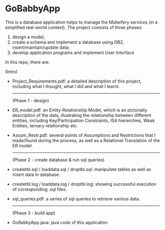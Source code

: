# GoBabbyApp
This is a database application helps to manage the Midwifery services (in a simplified real-world context). The project consists of three phases: 

1. design a model;  
2. create a schema and implement a database using DB2, insert/maintain/update data;  
3. develop application programs and implement User Interface


In this repo, there are:

  (Intro)

- Project_Requirements.pdf: a detailed description of this project, including what I thought, what I did and what I learnt.

  ------
  (Phase 1 - design)

- ER_model.pdf: an Entity-Relationship Model, which is an pictorially description of the data, illustrating the relationship between different entities, including Key/Participation Constraints, ISA hierarchies, Weak Entities, ternary relationship etc.

- Assum_Restr.pdf: several points of Assumptions and Restrictions that I made/found during the process, as well as a Relational Translation of the ER model.

  ------ 
  (Phase 2 - create database & run sql queries)
  
- createtbl.sql / loaddata.sql / droptbl.sql: manipulate tables as well as insert data in database.

- createtbl.log / loaddata.log / droptbl.log: showing successful execution of corresponding .sql files.

- sql_queries.pdf: a series of sql queries to retrieve various data.


  ------ 
  (Phase 3 - build app)

- GoBabbyApp.java: java code of this application



